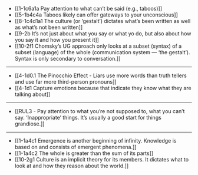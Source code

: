 - [[1-1c6a1a Pay attention to what can’t be said (e.g., taboos)]]
- [[5-1b4c4a Taboos likely can offer gateways to your unconscious]]
- [[8-1c4d1a1 The culture (or ‘gestalt’) dictates what’s been written as well as what’s not been written]]
- [[9-2b It’s not just about what you say or what yo do, but also about how you say it and how you present it]]
- [[10-2f1 Chomsky’s UG approach only looks at a subset (syntax) of a subset (language) of the whole (communication system — ‘the gestalt’). Syntax is only secondary to conversation.]]
---
- [[4-1d0.1 The Pinocchio Effect - Liars use more words than truth tellers and use far more third-person pronouns]]
- [[4-1d1 Capture emotions because that indicate they know what they are talking about]]
---
- [[RUL3 - Pay attention to what you’re not supposed to, what you can’t say. ‘Inappropriate’ things. It’s usually a good start for things grandiose.]]
---
- [[1-1a4c1 Emergence is another beginning of infinity. Knowledge is based on and consists of emergent phenomena.]]
- [[1-1a4c2 The whole is greater than the sum of its parts]]
- [[10-2g1 Culture is an implicit theory for its members. It dictates what to look at and how they reason about the world.]]
